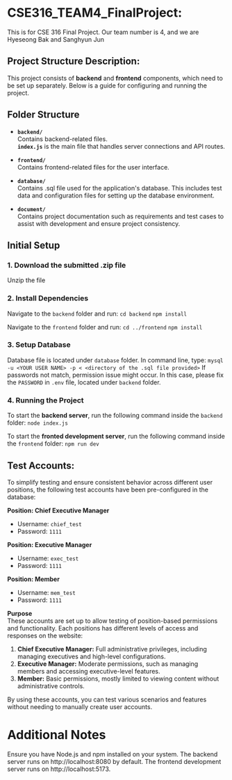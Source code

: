 # CSE316_TEAM4_FinalProject:
This is for CSE 316 Final Project. Our team number is 4, and we are Hyeseong Bak and Sanghyun Jun

## Project Structure Description:

This project consists of **backend** and **frontend** components, which need to be set up separately. Below is a guide for configuring and running the project.

## Folder Structure

- **`backend/`**  
  Contains backend-related files.  
  **`index.js`** is the main file that handles server connections and API routes.

- **`frontend/`**  
  Contains frontend-related files for the user interface.

- **`database/`**  
  Contains .sql file used for the application's database. This includes test data and configuration files for setting up the database environment.

- **`document/`**  
  Contains project documentation such as requirements and test cases to assist with development and ensure project consistency.

## Initial Setup

### 1. Download the submitted .zip file
Unzip the file

### 2. Install Dependencies
Navigate to the `backend` folder and run:
`cd backend`
`npm install`

Navigate to the `frontend` folder and run:
`cd ../frontend`
`npm install`

### 3. Setup Database
Database file is located under `database` folder.
In command line, type:
`mysql -u <YOUR USER NAME> -p < <directory of the .sql file provided>`
If passwords not match, permission issue might occur. In this case, please fix the `PASSWORD` in `.env` file, located under `backend` folder.

### 4. Running the Project
To start the **backend server**, run the following command inside the `backend` folder:
`node index.js`

To start the **fronted development server**, run the following command inside the `frontend` folder:
`npm run dev`

## Test Accounts:

To simplify testing and ensure consistent behavior across different user positions, the following test accounts have been pre-configured in the database:

**Position: Chief Executive Manager**  
- Username: `chief_test`  
- Password: `1111`  

**Position: Executive Manager**  
- Username: `exec_test`  
- Password: `1111`  

**Position: Member**  
- Username: `mem_test`  
- Password: `1111`  

**Purpose**  
These accounts are set up to allow testing of position-based permissions and functionality. Each positions has different levels of access and responses on the website:

1. **Chief Executive Manager:** Full administrative privileges, including managing executives and high-level configurations.  
2. **Executive Manager:** Moderate permissions, such as managing members and accessing executive-level features.  
3. **Member:** Basic permissions, mostly limited to viewing content without administrative controls.  

By using these accounts, you can test various scenarios and features without needing to manually create user accounts.

# Additional Notes
Ensure you have Node.js and npm installed on your system.
The backend server runs on http://localhost:8080 by default.
The frontend development server runs on http://localhost:5173.